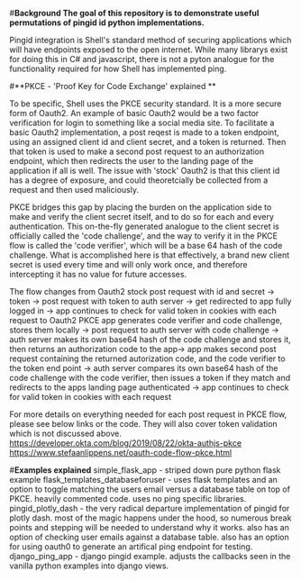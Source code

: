 #**Background
The goal of this repository is to demonstrate useful permutations of pingid id python implementations.**

Pingid integration is Shell's standard method of securing applications which will have endpoints exposed to the open internet. 
While many librarys exist for doing this in C# and javascript, there is not a pyton analogue for the functionality required for how Shell has implemented ping. 

#**PKCE - 'Proof Key for Code Exchange' explained **

To be specific, Shell uses the PKCE security standard. It is a more secure form of Oauth2. 
An example of basic Oauth2 would be a two factor verification for login to something like a social media site.
To facilitate a basic Oauth2 implementation, a post reqest is made to a token endpoint, using an assigned client id and client secret, and a token is returned. Then that token is used to make a second post request to an authorization endpoint, which then redirects the user to the landing page of the application if all is well. 
The issue with 'stock' Oauth2 is that this client id has a degree of exposure, and could theoretcially be collected from a request and then used maliciously.

PKCE bridges this gap by placing the burden on the application side to make and verify the client secret itself, and to do so for each and every authentication. This on-the-fly generated analogue to the client secret is officially called the 'code challenge', and the way to verify it in the PKCE flow is called the 'code verifier', which will be a base 64 hash of the code challenge. What is accomplished here is that effectively, a brand new client secret is used every time and will only work once, and therefore intercepting it has no value for future accesses. 

The flow changes from 
Oauth2 stock
post request with id and secret -> token -> post request with token to auth server -> get redirected to app fully logged in -> app continues to check for valid token in cookies with each request
to
Oauth2 PKCE
app generates code verifier and code challenge, stores them locally -> post request to auth server with code challenge -> auth server makes its own base64 hash of the code challenge and stores it, then returns an authorization code to the app-> app makes second post request containing the returned autorization code, and the code verifier to the token end point -> auth server compares its own base64 hash of the code challenge with the code verifier, then issues a token if they match and redirects to the apps landing page authenticated -> app continues to check for valid token in cookies with each request

For more details on everything needed for each post request in PKCE flow, please see below links or the code. They will also cover token validation which is not discussed above. 
https://developer.okta.com/blog/2019/08/22/okta-authjs-pkce
https://www.stefaanlippens.net/oauth-code-flow-pkce.html

#**Examples explained**
simple_flask_app - striped down pure python flask example
flask_templates_databaseforuser - uses flask templates and an option to toggle matching the users email versus a database table on top of PKCE. heavily commented code. uses no ping specific libraries.
pingid_plotly_dash - the very radical departure implementation of pingid for plotly dash. most of the magic happens under the hood, so numerous break points and stepping will be needed to understand why it works. also has an option of checking user emails against a database table. also has an option for using oauth0 to generate an artifical ping endpoint for testing. 
django_ping_app - django pingid example. adjusts the callbacks seen in the vanilla python examples into django views. 
